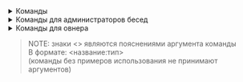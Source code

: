 <details>
<summary>Команды</summary>
  
  <br>

  

</details>

<details>
<summary>Команды для администраторов бесед</summary>
  
  <br>

  - `giveadmin` - добавление пользователя в администраторы беседы

    - Примеры использования:
      - `giveadmin @id1` (`giveadmin <user:mention>`)
  
  <br>

  - `kick` - исключение пользователя из беседы

    - Примеры использования:
      - `kick @id1` (`kick <user:mention>`)
  
  <br>

  - `invite` - приглашение пользователя в беседу

    - Примеры использования:
      - `invite @id1` (`invite <user:mention>`)
  
  <br>

  - `forceinvite` - форсированное приглашение пользователя в беседу
    > Сработает если у пользователя разрешены приглашения в настройках приватности
  
  <br>

  - `mute` - автоматическое удаление сообщений пользователя

    - Примеры использования:
      - `mute @id1 30` (`mute <user:mention> <minutes:float>`)
        > Мут пользователя @id1 на 30 минут
  
  <br>

  - `unmute` - отмена действия команды `mute` на пользователя

    - Примеры использования:
      - `unmute @id1` (`unmute <user:mention>`)
  
  <br>

  - `takeadmin` - удаление пользователя из администраторов беседы

    - Примеры использования:
      - `takeadmin @id1` (`takeadmin <user:mention>`)
  
  <br>

  - `whreset` - очистка кэша команды `wh` в беседе
  
  <br>

</details>

<details>
<summary>Команды для овнера</summary>
  
  <br>

  - `whgreset` - очистка кэша команды `wh` глобально
  
  <br>

</details>

> NOTE: знаки <> являются пояснениями аргумента команды \
> В формате: <название:тип> \
> (команды без примеров использования не принимают аргументов)
